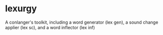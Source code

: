 # lexurgy
A conlanger's toolkit, including a word generator (lex gen), a sound change applier (lex sc), and a word inflector (lex inf)
